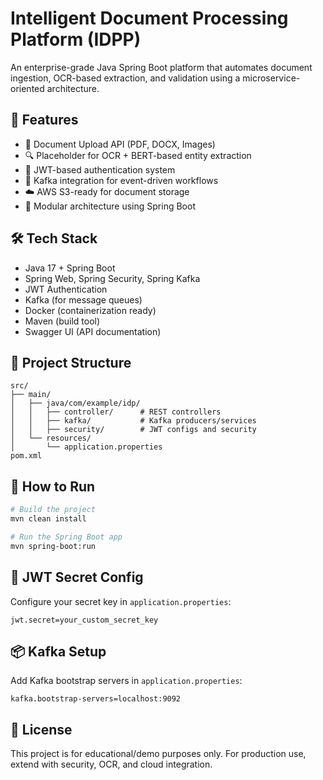 # Intelligent Document Processing Platform (IDPP)

An enterprise-grade Java Spring Boot platform that automates document ingestion, OCR-based extraction, and validation using a microservice-oriented architecture.

## 🚀 Features

- 📄 Document Upload API (PDF, DOCX, Images)
- 🔍 Placeholder for OCR + BERT-based entity extraction
- 🔐 JWT-based authentication system
- 📨 Kafka integration for event-driven workflows
- ☁️ AWS S3-ready for document storage
- 🧱 Modular architecture using Spring Boot

## 🛠️ Tech Stack

- Java 17 + Spring Boot
- Spring Web, Spring Security, Spring Kafka
- JWT Authentication
- Kafka (for message queues)
- Docker (containerization ready)
- Maven (build tool)
- Swagger UI (API documentation)

## 📂 Project Structure

```
src/
├── main/
│   ├── java/com/example/idp/
│   │   ├── controller/      # REST controllers
│   │   ├── kafka/           # Kafka producers/services
│   │   ├── security/        # JWT configs and security
│   └── resources/
│       └── application.properties
pom.xml
```

## 🧪 How to Run

```bash
# Build the project
mvn clean install

# Run the Spring Boot app
mvn spring-boot:run
```

## 🔐 JWT Secret Config

Configure your secret key in `application.properties`:

```properties
jwt.secret=your_custom_secret_key
```

## 📦 Kafka Setup

Add Kafka bootstrap servers in `application.properties`:

```properties
kafka.bootstrap-servers=localhost:9092
```

## 📄 License

This project is for educational/demo purposes only. For production use, extend with security, OCR, and cloud integration.